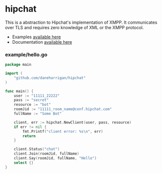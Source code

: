 # hipchat

This is a abstraction to Hipchat's implementation of XMPP. It communicates over
TLS and requires zero knowledge of XML or the XMPP protocol.

* Examples [available here][1]
* Documentation [available here][2]

### example/hello.go

```go
package main

import (
	"github.com/daneharrigan/hipchat"
)

func main() {
	user := "11111_22222"
	pass := "secret"
	resource := "bot"
	roomJid := "11111_room_name@conf.hipchat.com"
	fullName := "Some Bot"

	client, err := hipchat.NewClient(user, pass, resource)
	if err != nil {
		fmt.Printf("client error: %s\n", err)
		return
	}

	client.Status("chat")
	client.Join(roomJid, fullName)
	client.Say(roomJid, fullName, "Hello")
	select {}
}
```

[1]: https://github.com/daneharrigan/hipchat/tree/master/example
[2]: http://godoc.org/github.com/daneharrigan/hipchat
